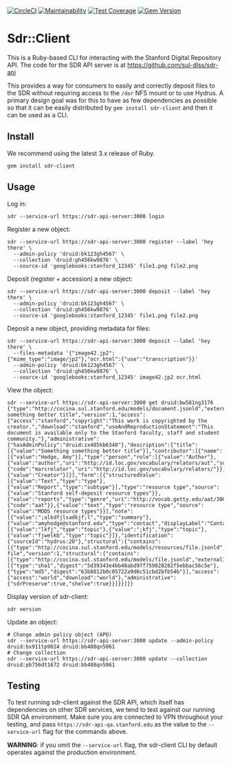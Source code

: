 [![CircleCI](https://circleci.com/gh/sul-dlss/sdr-client.svg?style=svg)](https://circleci.com/gh/sul-dlss/sdr-client)
[![Maintainability](https://api.codeclimate.com/v1/badges/1210855d46d4f424bf30/maintainability)](https://codeclimate.com/github/sul-dlss/sdr-client/maintainability)
[![Test Coverage](https://api.codeclimate.com/v1/badges/1210855d46d4f424bf30/test_coverage)](https://codeclimate.com/github/sul-dlss/sdr-client/test_coverage)
[![Gem Version](https://badge.fury.io/rb/sdr-client.svg)](https://badge.fury.io/rb/sdr-client)

# Sdr::Client

This is a Ruby-based CLI for interacting with the Stanford Digital Repository API. The code for the SDR API server is at https://github.com/sul-dlss/sdr-api

This provides a way for consumers to easily and correctly deposit files to the SDR without requiring access to the `/dor` NFS mount or to use Hydrus.  A primary design goal was for this to have as few dependencies as possible so that it can be easily distributed by `gem install sdr-client` and then it can be used as a CLI.

## Install

We recommend using the latest 3.x release of Ruby.

`gem install sdr-client`

## Usage

Log in:
```
sdr --service-url https://sdr-api-server:3000 login
```

Register a new object:
```
sdr --service-url https://sdr-api-server:3000 register --label 'hey there' \
  --admin-policy 'druid:bk123gh4567' \
  --collection 'druid:gh456kw9876' \
  --source-id 'googlebooks:stanford_12345' file1.png file2.png
```

Deposit (register + accession) a new object:
```
sdr --service-url https://sdr-api-server:3000 deposit --label 'hey there' \
  --admin-policy 'druid:bk123gh4567' \
  --collection 'druid:gh456kw9876' \
  --source-id 'googlebooks:stanford_12345' file1.png file2.png
```

Deposit a new object, providing metadata for files:
```
sdr --service-url https://sdr-api-server:3000 deposit --label 'hey there' \
  --files-metadata '{"image42.jp2":{"mime_type":"image/jp2"},"ocr.html":{"use":"transcription"}}'
  --admin-policy 'druid:bk123gh4567' \
  --collection 'druid:gh456kw9876' \
  --source-id 'googlebooks:stanford_12345' image42.jp2 ocr.html
```

View the object:
```
sdr --service-url https://sdr-api-server:3000 get druid:bw581ng3176
{"type":"http://cocina.sul.stanford.edu/models/document.jsonld","externalIdentifier":"druid:bw581ng3176","label":"Something something better title","version":1,"access":{"access":"stanford","copyright":"This work is copyrighted by the creator.","download":"stanford","useAndReproductionStatement":"This document is available only to the Stanford faculty, staff and student community."},"administrative":{"hasAdminPolicy":"druid:zx485kb6348"},"description":{"title":[{"value":"Something something better title"}],"contributor":[{"name":[{"value":"Hodge, Amy"}],"type":"person","role":[{"value":"Author"},{"value":"author","uri":"http://id.loc.gov/vocabulary/relators/aut","source":{"code":"marcrelator","uri":"http://id.loc.gov/vocabulary/relators/"}},{"value":"Creator"}]}],"form":[{"structuredValue":[{"value":"Text","type":"type"},{"value":"Report","type":"subtype"}],"type":"resource type","source":{"value":"Stanford self-deposit resource types"}},{"value":"reports","type":"genre","uri":"http://vocab.getty.edu/aat/300027267","source":{"code":"aat"}},{"value":"text","type":"resource type","source":{"value":"MODS resource types"}}],"note":[{"value":";alkdfjlsadkjf;l","type":"summary"},{"value":"amyhodge@stanford.edu","type":"contact","displayLabel":"Contact"}],"subject":[{"value":"lkfj","type":"topic"},{"value":";kfj","type":"topic"},{"value":"fjwelkb","type":"topic"}]},"identification":{"sourceId":"hydrus:20"},"structural":{"contains":[{"type":"http://cocina.sul.stanford.edu/models/resources/file.jsonld","externalIdentifier":"bw581ng3176_1","label":"Test file","version":1,"structural":{"contains":[{"type":"http://cocina.sul.stanford.edu/models/file.jsonld","externalIdentifier":"druid:bw581ng3176/test.txt","label":"test.txt","filename":"test.txt","size":11,"version":1,"hasMimeType":"text/plain","hasMessageDigests":[{"type":"sha1","digest":"5d39343e4bb48abd97f759828282f5ebbac56c5e"},{"type":"md5","digest":"63b8812b0c05722a9d6c51cbd2bfb54b"}],"access":{"access":"world","download":"world"},"administrative":{"sdrPreserve":true,"shelve":true}}]}}]}}
```

Display version of sdr-client:
```
sdr version
```

Update an object:
```
# Change admin policy object (APO)
sdr --service-url https://sdr-api-server:3000 update --admin-policy druid:bx911tp9024 druid:bb408qn5061
# Change collection
sdr --service-url https://sdr-api-server:3000 update --collection druid:pb756dt1672 druid:bb408qn5061
```


## Testing

To test running sdr-client against the SDR API, which itself has dependencies on other SDR services, we tend to test against our running SDR QA environment. Make sure you are connected to VPN throughout your testing, and pass `https://sdr-api-qa.stanford.edu` as the value to the `--service-url` flag for the commands above.

**WARNING**: if you omit the `--service-url` flag, the sdr-client CLI by default operates against the production environment.
